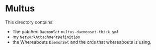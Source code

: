 # Multus

This directory contains:

- The patched `DaemonSet` `multus-daemonset-thick.yml`
- my `NetworkAttachmentDefinition`
- the Whereabouts `DaemonSet` and the crds that whereabouts is using.



